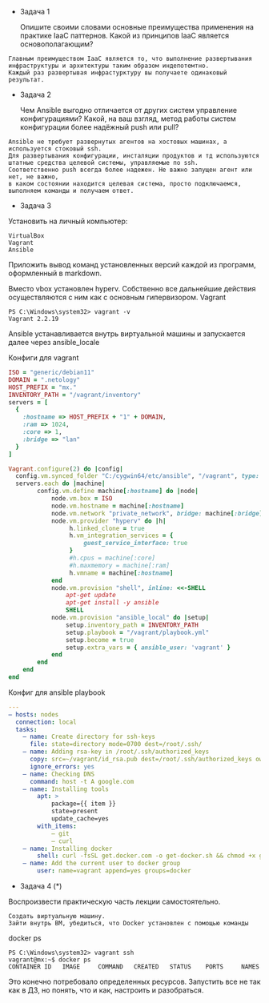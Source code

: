 - Задача 1

    Опишите своими словами основные преимущества применения на практике IaaC паттернов.
    Какой из принципов IaaC является основополагающим?
	
```
Главным преимуществом IaaC является то, что выполнение развертывания инфраструктуры и архитектуры таким образом индепотемтно.
Каждый раз развертывая инфрастурктуру вы получаете одинаковый результат.
```

- Задача 2

    Чем Ansible выгодно отличается от других систем управление конфигурациями?
    Какой, на ваш взгляд, метод работы систем конфигурации более надёжный push или pull?
```
Ansible не требует развернутых агентов на хостовых машинах, а используется стоковый ssh.
Для развертывания конфигурации, инсталяции продуктов и тд используются штатные средства целевой системы, управляемые по ssh.
Соответственно push всегда более надежен. Не важно запущен агент или нет, не важно,
в каком состоянии находится целевая система, просто подключаемся, выполняем команды и получаем ответ. 
```


- Задача 3

Установить на личный компьютер:

    VirtualBox
    Vagrant
    Ansible

Приложить вывод команд установленных версий каждой из программ, оформленный в markdown.

Вместо vbox установлен hyperv. Собственно все дальнейшие действия осуществляются с ним как с основным гипервизором.
Vagrant
```
PS C:\Windows\system32> vagrant -v
Vagrant 2.2.19
```
Ansible устанавливается внутрь виртуальной машины и запускается далее через ansible_locale

Конфиги для vagrant
```ruby
ISO = "generic/debian11"
DOMAIN = ".netology"
HOST_PREFIX = "mx."
INVENTORY_PATH = "/vagrant/inventory"
servers = [
  {
    :hostname => HOST_PREFIX + "1" + DOMAIN,
    :ram => 1024,
    :core => 1,
    :bridge => "lan"
  }
]

Vagrant.configure(2) do |config|
  config.vm.synced_folder "C:/cygwin64/etc/ansible", "/vagrant", type: "smb", disabled: false, smb_password: "123", smb_username: "123"
  servers.each do |machine|
        config.vm.define machine[:hostname] do |node|
            node.vm.box = ISO
            node.vm.hostname = machine[:hostname]
            node.vm.network "private_network", bridge: machine[:bridge], ip: machine[:ip]
            node.vm.provider "hyperv" do |h|
                 h.linked_clone = true
                 h.vm_integration_services = { 
                     guest_service_interface: true
                 }
                 #h.cpus = machine[:core]
                 #h.maxmemory = machine[:ram]
                 h.vmname = machine[:hostname]
            end
            node.vm.provision "shell", inline: <<-SHELL
                apt-get update
                apt-get install -y ansible
                SHELL
            node.vm.provision "ansible_local" do |setup|
                setup.inventory_path = INVENTORY_PATH
                setup.playbook = "/vagrant/playbook.yml"
				setup.become = true
                setup.extra_vars = { ansible_user: 'vagrant' } 
            end
        end
    end
end
```
Конфиг для ansible playbook
```yaml
---  
— hosts: nodes    
  connection: local    
  tasks:      
	— name: Create directory for ssh-keys        
	  file: state=directory mode=0700 dest=/root/.ssh/      
	— name: Adding rsa-key in /root/.ssh/authorized_keys        
	  copy: src=~/vagrant/id_rsa.pub dest=/root/.ssh/authorized_keys owner=root mode=0600        
	  ignore_errors: yes      
	— name: Checking DNS        
	  command: host -t A google.com
	— name: Installing tools        
		apt: >          
			package={{ item }}          
			state=present          
			update_cache=yes        
		with_items:          
			— git          
			— curl      
	— name: Installing docker        
		shell: curl -fsSL get.docker.com -o get-docker.sh && chmod +x get-docker.sh && ./get-docker.sh      
	— name: Add the current user to docker group        
		user: name=vagrant append=yes groups=docker
```



- Задача 4 (*)

Воспроизвести практическую часть лекции самостоятельно.

    Создать виртуальную машину.
    Зайти внутрь ВМ, убедиться, что Docker установлен с помощью команды

docker ps

```
PS C:\Windows\system32> vagrant ssh
vagrant@mx:~$ docker ps
CONTAINER ID   IMAGE     COMMAND   CREATED   STATUS    PORTS     NAMES
```


Это конечно потребовало определенных ресурсов. Запустить все не так как в ДЗ, но понять, что и как, настроить и разобраться. 
